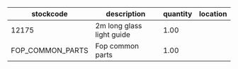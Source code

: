 |stockcode|description|quantity|location|
|---------|-----------|--------|--------|
|12175|2m long glass light guide|1.00||
|FOP_COMMON_PARTS|Fop common parts|1.00||
